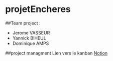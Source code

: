 # projetEncheres

##Team project :

-   Jerome VASSEUR
-   Yannick BIHEUL
-   Dominique AMPS

##project managment
Lien vers le kanban [Notion](https://www.notion.so/bilienn/32fa5e53fe824dc3a17d3fe22cd31cb9?v=eb5cc1df1cc7408485a85253437b8520)
